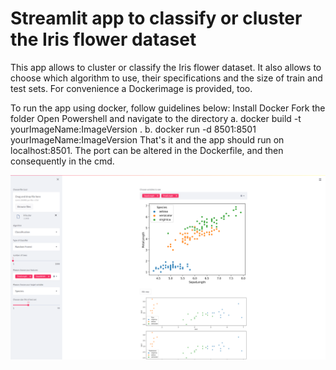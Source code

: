 # Streamlit app to classify or cluster the Iris flower dataset

This app allows to cluster or classify the Iris flower dataset. It also allows to choose which algorithm to use, their specifications and the size of train and test sets.
For convenience a Dockerimage is provided, too.

To run the app using docker, follow guidelines below:
Install Docker
Fork the folder
Open Powershell and navigate to the directory
a. docker build -t yourImageName:ImageVersion .
b. docker run -d 8501:8501 yourImageName:ImageVersion
That's it and the app should run on localhost:8501.
The port can be altered in the Dockerfile, and then consequently in the cmd.


![alt text](https://github.com/svenaoki/streamlit-cluster-docker/blob/main/docs/application.PNG)
